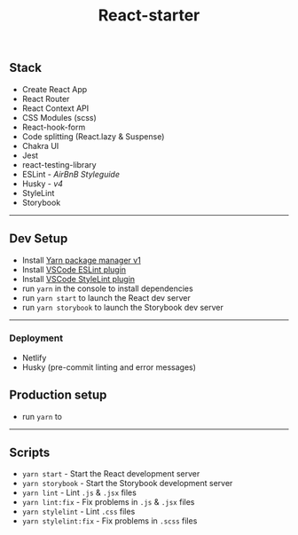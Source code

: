 <h1 align="center"> React-starter </h1> <br>



## Stack
- Create React App
- React Router
- React Context API
- CSS Modules (scss)
- React-hook-form
- Code splitting (React.lazy & Suspense)
- Chakra UI
- Jest
- react-testing-library
- ESLint - *AirBnB Styleguide*
- Husky - *v4*
- StyleLint
- Storybook

___

## Dev Setup
- Install [Yarn package manager v1](https://classic.yarnpkg.com/en/docs/install/#mac-stable) 
- Install [VSCode ESLint plugin](https://marketplace.visualstudio.com/items?itemName=dbaeumer.vscode-eslint)
- Install [VSCode StyleLint plugin](https://github.com/stylelint/vscode-stylelint)
- run `yarn` in the console to install dependencies
- run `yarn start` to launch the React dev server
- run `yarn storybook` to launch the Storybook dev server

___


### Deployment

- Netlify
- Husky (pre-commit linting and error messages)


## Production setup
- run `yarn` to 


___

## Scripts
- `yarn start` - Start the React development server
- `yarn storybook` - Start the Storybook development server
- `yarn lint` - Lint `.js` & `.jsx` files
- `yarn lint:fix` - Fix problems in `.js` & `.jsx` files
- `yarn stylelint` - Lint `.css` files
- `yarn stylelint:fix` - Fix problems in `.scss` files